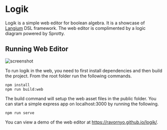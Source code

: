 # Logik
Logik is a simple web editor for boolean algebra. It is a showcase of [Langium](https://langium.org/) DSL framework. The web editor is complimented by a logic diagram powered by Sprotty.

## Running Web Editor
![screenshot](https://user-images.githubusercontent.com/877171/235789552-70737b07-667d-4fbf-86e3-9068b6eedfe6.png)

To run logik in the web, you need to first install dependencies and then build the project. From the root folder run the following commands.

```
npm install
npm run build:web
```

The build command will setup the web asset files in the public folder. You can start a simple express app on localhost:3000 by running the following.

```
npm run serve
```


You can view a demo of the web editor at https://ravornyo.github.io/logik/.
